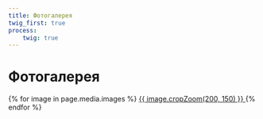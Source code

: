 ```yaml
---
title: Фотогалерея
twig_first: true
process:
    twig: true
---
```


# Фотогалерея
<div data-featherlight-gallery data-featherlight-filter="a">
  {% for image in page.media.images %}
      <a href="{{ image.url }}"> {{ image.cropZoom(200, 150) }} </a>       
  {% endfor %}
</div>
<!-- <div data-featherlight-gallery data-featherlight-filter="a">
    <a href="gallery/1.jpg"> <img width=150 height=150 src="gallery/thumbs/1.jpg" /></a>
    <a href="gallery/2.jpg"> <img width=150 height=150 src="gallery/thumbs/2.jpg" /></a>
    <a href="gallery/3.jpg"> <img width=150 height=150 src="gallery/thumbs/3.jpg" /></a>
    <a href="gallery/4.jpg"> <img width=150 height=150 src="gallery/thumbs/4.jpg" /></a>
    <a href="gallery/5.jpg"> <img width=150 height=150 src="gallery/thumbs/5.jpg" /></a>
    <a href="gallery/6.jpg"> <img width=150 height=150 src="gallery/thumbs/6.jpg" /></a>
    <a href="gallery/7.jpg"> <img width=150 height=150 src="gallery/thumbs/7.jpg" /></a>
    <a href="gallery/8.jpg"> <img width=150 height=150 src="gallery/thumbs/8.jpg" /></a>
    <a href="gallery/9.jpg"> <img width=150 height=150 src="gallery/thumbs/9.jpg" /></a>
    <a href="gallery/10.jpg"><img width=150 height=150 src="gallery/thumbs/10.jpg" /></a>
    <a href="gallery/11.jpg"><img width=150 height=150 src="gallery/thumbs/11.jpg" /></a>
</div> -->
